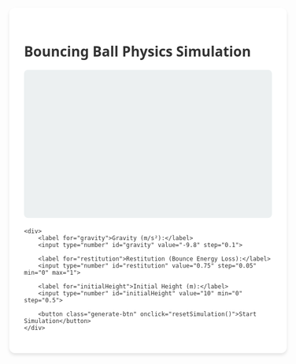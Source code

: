 ```yaml
---
layout: post
title: Physics - Bouncing Ball Simulation
type: issues
comments: True
permalink: /csp/bouncingball
---
```


<style>
    /* reuse your original styles */
    :root {
        --primary-color: #3498db !important;
        --secondary-color: #2ecc71 !important;
        --card-color: #ffffff !important;
        --text-color: #333333 !important;
        --shadow: 0 4px 6px rgba(0, 0, 0, 0.1) !important;
    }

    body {
        font-family: 'Segoe UI', Tahoma, Geneva, Verdana, sans-serif !important;
        padding: 20px !important;
        display: flex !important;
        justify-content: center !important;
        align-items: center !important;
        min-height: 100vh !important;
        color: var(--text-color) !important;
    }

    .container {
        width: 100% !important;
        max-width: 800px !important;
        background-color: var(--card-color) !important;
        border-radius: 12px !important;
        box-shadow: var(--shadow) !important;
        padding: 30px !important;
    }

    canvas {
        width: 100% !important;
        height: 300px !important;
        background-color: #ecf0f1 !important;
        display: block;
        border-radius: 8px;
        margin-bottom: 20px;
    }

    label {
        font-weight: 500 !important;
        display: block;
        margin-bottom: 5px;
    }

    input {
        width: 100%;
        padding: 10px;
        margin-bottom: 15px;
        border-radius: 6px;
        border: 1px solid #ccc;
    }

    .generate-btn {
        background-color: var(--secondary-color);
        color: white;
        padding: 12px 30px;
        border: none;
        border-radius: 6px;
        cursor: pointer;
        font-size: 18px;
        box-shadow: var(--shadow);
    }

    .generate-btn:hover {
        background-color: #27ae60;
    }
</style>

<div class="container">
    <h1>Bouncing Ball Physics Simulation</h1>
    <canvas id="ballCanvas" width="800" height="300"></canvas>

    <div>
        <label for="gravity">Gravity (m/s²):</label>
        <input type="number" id="gravity" value="-9.8" step="0.1">

        <label for="restitution">Restitution (Bounce Energy Loss):</label>
        <input type="number" id="restitution" value="0.75" step="0.05" min="0" max="1">

        <label for="initialHeight">Initial Height (m):</label>
        <input type="number" id="initialHeight" value="10" min="0" step="0.5">

        <button class="generate-btn" onclick="resetSimulation()">Start Simulation</button>
    </div>
</div>

<script>
    const canvas = document.getElementById("ballCanvas");
    const ctx = canvas.getContext("2d");

    let gravity, restitution, initialY, velocity;
    const timeStep = 0.05;
    const pixelsPerMeter = canvas.height / 12;
    const radius = 20;

    function resetSimulation() {
        gravity = parseFloat(document.getElementById("gravity").value);
        restitution = parseFloat(document.getElementById("restitution").value);
        initialY = parseFloat(document.getElementById("initialHeight").value);
        velocity = 0;
        y = initialY;
        animate();
    }

    let y = 10;
    function updatePhysics() {
        velocity += gravity * timeStep;
        y += velocity * timeStep;

        if (y <= 0) {
            y = 0;
            velocity = -velocity * restitution;
        }
    }

    function drawBall(yMeters) {
        ctx.clearRect(0, 0, canvas.width, canvas.height);
        const x = canvas.width / 2;
        const yPixels = canvas.height - yMeters * pixelsPerMeter - radius;
        ctx.beginPath();
        ctx.arc(x, yPixels, radius, 0, Math.PI * 2);
        ctx.fillStyle = "#3498db";
        ctx.fill();
        ctx.closePath();
    }

    function animate() {
        updatePhysics();
        drawBall(y);
        requestAnimationFrame(animate);
    }

    // Start first simulation
    resetSimulation();
</script>
